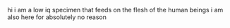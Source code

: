 hi i am a low iq specimen that feeds on the flesh of the human beings
i am also here for absolutely no reason
